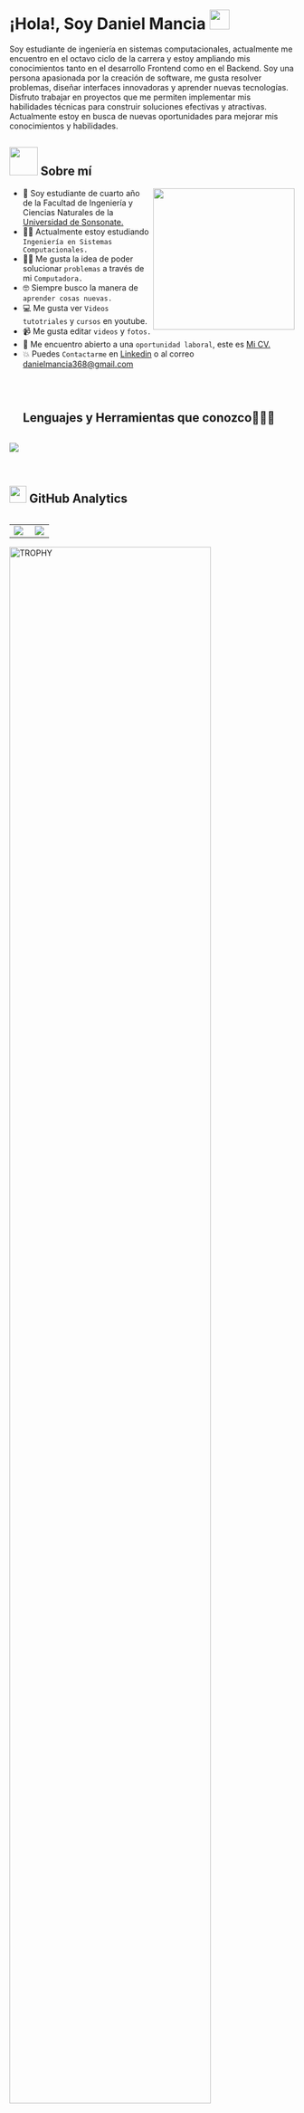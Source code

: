 <h1>¡Hola!, Soy Daniel Mancia <img src="https://media.giphy.com/media/hvRJCLFzcasrR4ia7z/giphy.gif" width="35"></h1>

<p>Soy estudiante de ingeniería en sistemas computacionales, actualmente me encuentro en el octavo ciclo de la carrera y estoy ampliando mis conocimientos tanto en el desarrollo Frontend como en el Backend. Soy una persona apasionada por la creación de software, me gusta resolver problemas, diseñar interfaces innovadoras y aprender nuevas tecnologías. Disfruto trabajar en proyectos que me permiten implementar mis habilidades técnicas para construir soluciones efectivas y atractivas. Actualmente estoy en busca de nuevas oportunidades para mejorar mis conocimientos y habilidades.</p>

## <picture><img src = "https://github.com/7oSkaaa/7oSkaaa/blob/main/Images/about_me.gif?raw=true" width = 50px></picture> Sobre mí

<picture> <img align="right" src="https://github.com/7oSkaaa/7oSkaaa/blob/main/Images/Right_Side.gif?raw=true" width = 250px></picture>

- :school: Soy estudiante de cuarto año de la Facultad de Ingeniería y Ciencias Naturales de la [Universidad de Sonsonate.](https://www.usonsonate.edu.sv/)
- :student: Actualmente estoy estudiando `Ingeniería en Sistemas Computacionales.`
- :technologist: Me gusta la idea de poder solucionar `problemas` a través de mi `Computadora.`
- :nerd_face: Siempre busco la manera de `aprender cosas nuevas.`
- :computer: Me gusta ver `Videos tutotriales` y `cursos` en youtube.
- :video_camera: Me gusta editar `videos` y `fotos.`
- :thinking: Me encuentro abierto a una `oportunidad laboral`, este es [Mi CV.]()
- :boom: Puedes `Contactarme` en [Linkedin](https://www.linkedin.com/in/josué-daniel-mancia-flores-9b973b36b/) o al correo [danielmancia368@gmail.com](mailto:danielmancia368@gmail.com)
<br>

<!--h1 without bottom border-->
<div id="user-content-toc">
  <ul>
      <summary><h2 style="display: inline-block">Lenguajes y Herramientas que conozco👨🏻‍💻</h2></summary>
  </ul>
</div>

<!--tech stack icons-->
<p>
  <a href="https://skillicons.dev">
    <img src="https://skillicons.dev/icons?i=java,py,html,css,js,nodejs,vscode,mysql,postgres,react,ts,express,cpp,figma,github,git,postman&perline=14" />
  </a>
</p><br>

## <picture> <img src = "https://github.com/7oSkaaa/7oSkaaa/blob/main/Images/Statistics.gif?raw=true" width = 30px>  </picture> GitHub Analytics

<!--- stats & Trophy (start) -->
<p align="left">
  <!--- stats (start) -->
<table align="left">
<tr border="none">
<td width="50%" align="center">
  <img  align="left"  src="https://github-readme-stats.vercel.app/api?username=Daniel-Mancia22&theme=dark&show_icons=true&count_private=true" />
</td>

<td width="50%" align="center">

  <img  align="center"  src="https://github-readme-stats.anuraghazra1.vercel.app/api/top-langs/?username=Daniel-Mancia22&theme=dark&hide_border=false&no-bg=true&no-frame=true&langs_count=7"/>
  </td>
</tr>
</table>

<div align=left>
  <a href="https://github.com/ryo-ma/github-profile-trophy" title="Go to Source">
      <img align="center" width=84% src="https://github-profile-trophy.vercel.app/?username=Daniel-Mancia22&theme=radical&row=1&column=7&margin-h=15&margin-w=5&no-bg=true" alt="TROPHY" />
    </a>
</div>
</p>      

## <h3 align="left">Como Contactarme:</h3>

  <p align="left">
  <a href="https://www.linkedin.com/in/josué-daniel-mancia-flores-9b973b36b/" target="blank"><img align="center" src="https://user-images.githubusercontent.com/88904952/234979284-68c11d7f-1acc-4f0c-ac78-044e1037d7b0.png" alt="linkedin" height="50" width="50" /></a>
  <a href="mailto:danielmancia368@gmail.com" target="blank"><img align="center" src="https://github.com/Mo-Alsehli/Mo-Alsehli/assets/98949843/6d935082-a6bb-4f5d-be13-87b821d8421c" alt="gmail" height="50" width="50"  /></a>
  </p>
  </div>
